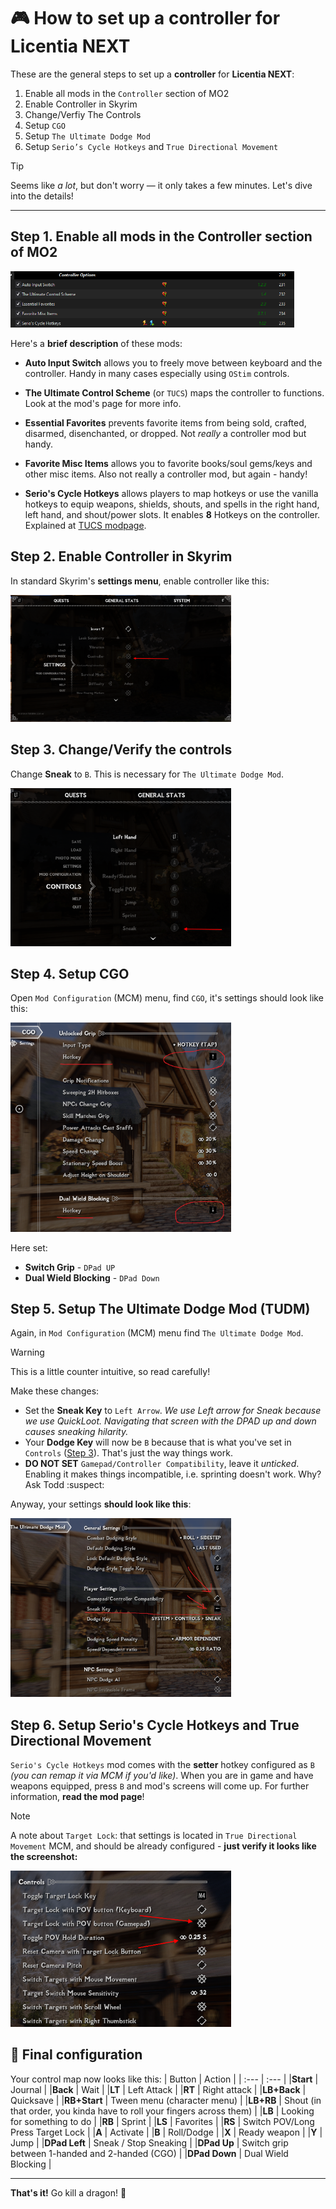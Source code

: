 # :video_game: How to set up a controller for Licentia NEXT

These are the general steps to set up a **controller** for **Licentia NEXT**:
1. Enable all mods in the `Controller` section of MO2
2. Enable Controller in Skyrim
3. Change/Verfiy The Controls
4. Setup `CGO`
5. Setup `The Ultimate Dodge Mod`
6. Setup `Serio’s Cycle Hotkeys` and `True Directional Movement`

> [!TIP]
> Seems like _a lot_, but don't worry &mdash; it only takes a few minutes. Let's dive into the details!

---

## Step 1.  Enable all mods in the Controller section of MO2

<img src="/images/guides_images/controller_guide/1_enable_controller_mods.png" alt="List of controller mods" style="width:90%; height:auto;">

Here's a **brief description** of these mods:
- **Auto Input Switch** allows you to freely move between keyboard and the controller. Handy in many cases especially using `OStim` controls.

- **The Ultimate Control Scheme** (or `TUCS`) maps the controller to functions. Look at the mod's page for more info.

- **Essential Favorites** prevents favorite items from being sold, crafted, disarmed, disenchanted, or dropped. Not _really_ a controller mod but handy.

- **Favorite Misc Items** allows you to favorite books/soul gems/keys and other misc items. Also not really a controller mod, but again - handy!

- **Serio's Cycle Hotkeys** allows players to map hotkeys or use the vanilla hotkeys to equip weapons, shields, shouts, and spells in the right hand, left hand, and shout/power slots. It enables **8** Hotkeys on the controller. Explained at [TUCS modpage](https://www.nexusmods.com/skyrimspecialedition/mods/29381).

## Step 2.  Enable Controller in Skyrim

In standard Skyrim's **settings menu**, enable controller like this:

<img src="/images/guides_images/controller_guide/2_enable_controller.png" alt="Controller enabled in settings" style="width:70%; height:auto;">

## Step 3. Change/Verify the controls

Change **Sneak** to `B`. This is necessary for `The Ultimate Dodge Mod`.

<img src="/images/guides_images/controller_guide/3_set_controls.png" alt="Sneak is set to B" style="width:70%; height:auto;">

## Step 4. Setup CGO

Open `Mod Configuration` (MCM) menu, find `CGO`, it's settings should look like this:

<img src="/images/guides_images/controller_guide/4_setup_CGO.png" alt="CGO settings" style="width:70%; height:auto;">

Here set:
- **Switch Grip** - `DPad UP`
- **Dual Wield Blocking** - `DPad Down`

## Step 5. Setup The Ultimate Dodge Mod (TUDM)

Again, in `Mod Configuration` (MCM) menu find `The Ultimate Dodge Mod`.

> [!WARNING]  
> This is a little counter intuitive, so read carefully!

Make these changes:
- Set the **Sneak Key** to `Left Arrow`. _We use Left arrow for Sneak because we use QuickLoot. Navigating that screen with the DPAD up and down causes sneaking hilarity._
- Your **Dodge Key** will now be `B` because that is what you've set in `Controls` ([Step 3](#step-3-changeverify-the-controls)). That's just the way things work.
- **DO NOT SET** `Gamepad/Controller Compatibility`, leave it _unticked_. Enabling it makes things incompatible, i.e. sprinting doesn't work. Why? Ask Todd :suspect:

Anyway, your settings **should look like this**:

<img src="/images/guides_images/controller_guide/5_setup_The_Ultimate_Dodge_Mod.png" alt="TUDM settings" style="width:70%; height:auto;">

## Step 6. Setup Serio's Cycle Hotkeys and True Directional Movement

`Serio's Cycle Hotkeys` mod comes with the **setter** hotkey configured as `B` _(you can remap it via MCM if you'd like)_. When you are in game and have weapons equipped, press `B` and mod's screens will come up. For further information, **read the mod page**!

> [!NOTE]
> A note about `Target Lock`: that settings is located in `True Directional Movement` MCM, and should be already configured - **just verify it looks like the screenshot:**
>
> <img src="/images/guides_images/controller_guide/6_setup_True_Directional_Movement.png" alt="TDM settings" style="width:70%; height:auto;">

## :pushpin: Final configuration 
Your control map now looks like this:
| Button | Action |
| :--- | :--- |
|**Start** | Journal |
|**Back** | Wait |
|**LT** | Left Attack |
|**RT** | Right attack |
|**LB+Back** | Quicksave |
|**RB+Start** | Tween menu (character menu) |
|**LB+RB** | Shout (in that order, you kinda have to roll your fingers across them) |
|**LB** | Looking for something to do |
|**RB** | Sprint |
|**LS** | Favorites |
|**RS** | Switch POV/Long Press Target Lock |
|**A** | Activate |
|**B** | Roll/Dodge |
|**X** | Ready weapon |
|**Y** | Jump |
|**DPad Left** | Sneak / Stop Sneaking |
|**DPad Up** | Switch grip between 1-handed and 2-handed (CGO) |
|**DPad Down** | Dual Wield Blocking |

---

**That's it!**
Go kill a dragon! :dragon:
